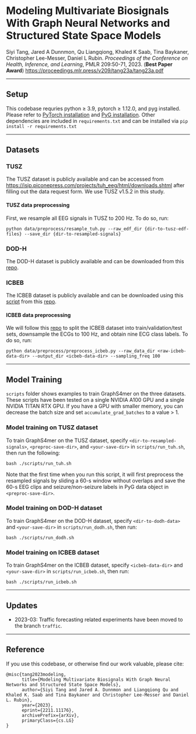 # Modeling Multivariate Biosignals With Graph Neural Networks and Structured State Space Models

Siyi Tang, Jared A Dunnmon, Qu Liangqiong, Khaled K Saab, Tina Baykaner, Christopher Lee-Messer, Daniel L Rubin. *Proceedings of the Conference on Health, Inference, and Learning*, PMLR 209:50-71, 2023. (**Best Paper Award**)
https://proceedings.mlr.press/v209/tang23a/tang23a.pdf

---
## Setup
This codebase requries python ≥ 3.9, pytorch ≥ 1.12.0, and pyg installed. Please refer to [PyTorch installation](https://pytorch.org/) and [PyG installation](https://pytorch-geometric.readthedocs.io/en/latest/notes/installation.html). Other dependencies are included in `requirements.txt` and can be installed via `pip install -r requirements.txt`

---
## Datasets
### TUSZ
The TUSZ dataset is publicly available and can be accessed from https://isip.piconepress.com/projects/tuh_eeg/html/downloads.shtml after filling out the data request form. We use TUSZ v1.5.2 in this study.
#### TUSZ data preprocessing
First, we resample all EEG signals in TUSZ to 200 Hz. To do so, run:
```
python data/preprocess/resample_tuh.py --raw_edf_dir {dir-to-tusz-edf-files} --save_dir {dir-to-resampled-signals}
```

### DOD-H
The DOD-H dataset is publicly available and can be downloaded from this [repo](https://github.com/Dreem-Organization/dreem-learning-open).

### ICBEB
The ICBEB dataset is publicly available and can be downloaded using this [script](https://github.com/helme/ecg_ptbxl_benchmarking/blob/master/get_datasets.sh) from this [repo](https://github.com/helme/ecg_ptbxl_benchmarking).
#### ICBEB data preprocessing
We will follow this [repo](https://github.com/helme/ecg_ptbxl_benchmarking) to split the ICBEB dataset into train/validation/test sets, downsample the ECGs to 100 Hz, and obtain nine ECG class labels. To do so, run:
```
python data/preprocess/preprocess_icbeb.py --raw_data_dir <raw-icbeb-data-dir> --output_dir <icbeb-data-dir> --sampling_freq 100
```

---
## Model Training
`scripts` folder shows examples to train GraphS4mer on the three datasets. These scripts have been tested on a single NVIDIA A100 GPU and a single NVIDIA TITAN RTX GPU. If you have a GPU with smaller memory, you can decrease the batch size and set `accumulate_grad_batches` to a value > 1. 
### Model training on TUSZ dataset
To train GraphS4mer on the TUSZ dataset, specify `<dir-to-resampled-signals>`, `<preproc-save-dir>`, and `<your-save-dir>` in `scripts/run_tuh.sh`, then run the following:
```
bash ./scripts/run_tuh.sh
```
Note that the first time when you run this script, it will first preprocess the resampled signals by sliding a 60-s window without overlaps and save the 60-s EEG clips and seizure/non-seizure labels in PyG data object in `<preproc-save-dir>`.

### Model training on DOD-H dataset
To train GraphS4mer on the DOD-H dataset, specify `<dir-to-dodh-data>` and `<your-save-dir>` in `scripts/run_dodh.sh`, then run:
```
bash ./scripts/run_dodh.sh
```

### Model training on ICBEB dataset
To train GraphS4mer on the ICBEB dataset, specify `<icbeb-data-dir>` and `<your-save-dir>` in `scripts/run_icbeb.sh`, then run:
```
bash ./scripts/run_icbeb.sh
```
---
## Updates
* 2023-03: Traffic forecasting related experiments have been moved to the branch `traffic`.

---
## Reference
If you use this codebase, or otherwise find our work valuable, please cite:
```
@misc{tang2023modeling,
      title={Modeling Multivariate Biosignals With Graph Neural Networks and Structured State Space Models}, 
      author={Siyi Tang and Jared A. Dunnmon and Liangqiong Qu and Khaled K. Saab and Tina Baykaner and Christopher Lee-Messer and Daniel L. Rubin},
      year={2023},
      eprint={2211.11176},
      archivePrefix={arXiv},
      primaryClass={cs.LG}
}
```
